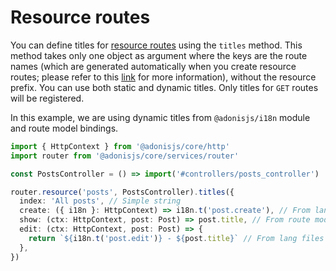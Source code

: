 # Resource routes

You can define titles for [resource routes](https://docs.adonisjs.com/guides/controllers#resource-driven-controllers) using the `titles` method. This method takes only one object as argument where the keys are the route names (which are generated automatically when you create resource routes; please refer to this [link](https://docs.adonisjs.com/guides/controllers#naming-resource-routes) for more information), without the resource prefix. You can use both static and dynamic titles. Only titles for `GET` routes will be registered.

In this example, we are using dynamic titles from `@adonisjs/i18n` module and route model bindings.

```typescript
import { HttpContext } from '@adonisjs/core/http'
import router from '@adonisjs/core/services/router'

const PostsController = () => import('#controllers/posts_controller')

router.resource('posts', PostsController).titles({
  index: 'All posts', // Simple string
  create: ({ i18n }: HttpContext) => i18n.t('post.create'), // From lang files
  show: (ctx: HttpContext, post: Post) => post.title, // From route model binding
  edit: (ctx: HttpContext, post: Post) => {
    return `${i18n.t('post.edit')} - ${post.title}` // From lang files and route model binding
  },
})
```
